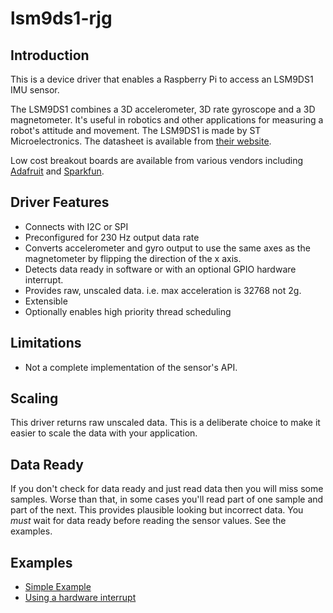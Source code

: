 # lsm9ds1-rjg
## Introduction
This is a device driver that enables a Raspberry Pi to access an LSM9DS1 IMU sensor.

The LSM9DS1 combines a 3D accelerometer, 3D rate gyroscope and a 3D magnetometer. It's useful in robotics and other applications for measuring a robot's attitude and movement. The LSM9DS1 is made by ST Microelectronics. The datasheet is available from [their website](https://www.st.com/en/mems-and-sensors/lsm9ds1.html).

Low cost breakout boards are available from various vendors including [Adafruit](https://learn.adafruit.com/adafruit-lsm9ds1-accelerometer-plus-gyro-plus-magnetometer-9-dof-breakout/overview) and [Sparkfun](https://www.sparkfun.com/products/13284).

## Driver Features
* Connects with I2C or SPI
* Preconfigured for 230 Hz output data rate
* Converts accelerometer and gyro output to use the same axes as the magnetometer by flipping the direction of the x axis.
* Detects data ready in software or with an optional GPIO hardware interrupt.
* Provides raw, unscaled data. i.e. max acceleration is 32768 not 2g.
* Extensible
* Optionally enables high priority thread scheduling

## Limitations
* Not a complete implementation of the sensor's API.

## Scaling
This driver returns raw unscaled data. This is a deliberate choice to make it easier
to scale the data with your application.

## Data Ready
If you don't check for data ready and just read data then you will miss some samples.
Worse than that, in some cases you'll read part of one sample and part of the next.
This provides plausible looking but incorrect data. You _must_ wait for data ready
before reading the sensor values. See the examples.

## Examples
* [Simple Example](https://github.com/Richard-Gemmell/lsm9ds1-rjg/examples/simple.py)
* [Using a hardware interrupt](https://github.com/Richard-Gemmell/lsm9ds1-rjg/examples/hardware_data_ready.py)